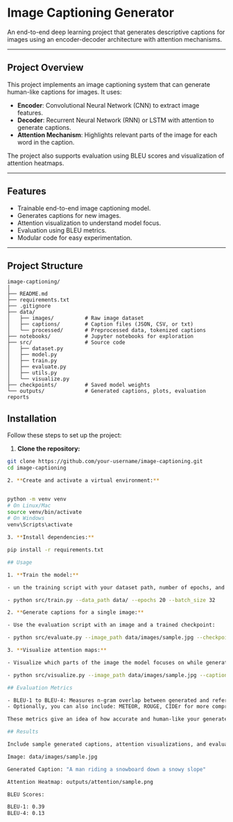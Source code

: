 # Image Captioning Generator

An end-to-end deep learning project that generates descriptive captions for images using an encoder-decoder architecture with attention mechanisms.

---

## Project Overview

This project implements an image captioning system that can generate human-like captions for images. It uses:

- **Encoder**: Convolutional Neural Network (CNN) to extract image features.
- **Decoder**: Recurrent Neural Network (RNN) or LSTM with attention to generate captions.
- **Attention Mechanism**: Highlights relevant parts of the image for each word in the caption.

The project also supports evaluation using BLEU scores and visualization of attention heatmaps.

---

## Features

- Trainable end-to-end image captioning model.
- Generates captions for new images.
- Attention visualization to understand model focus.
- Evaluation using BLEU metrics.
- Modular code for easy experimentation.

---

## Project Structure

```text
image-captioning/
│
├── README.md
├── requirements.txt
├── .gitignore
├── data/
│   ├── images/          # Raw image dataset
│   ├── captions/        # Caption files (JSON, CSV, or txt)
│   └── processed/       # Preprocessed data, tokenized captions
├── notebooks/           # Jupyter notebooks for exploration
├── src/                 # Source code
│   ├── dataset.py
│   ├── model.py
│   ├── train.py
│   ├── evaluate.py
│   ├── utils.py
│   └── visualize.py
├── checkpoints/         # Saved model weights
└── outputs/             # Generated captions, plots, evaluation reports

```

## Installation

Follow these steps to set up the project:

1. **Clone the repository:**

```bash
git clone https://github.com/your-username/image-captioning.git
cd image-captioning

2. **Create and activate a virtual environment:**


python -m venv venv
# On Linux/Mac
source venv/bin/activate
# On Windows
venv\Scripts\activate

3. **Install dependencies:**

pip install -r requirements.txt

## Usage

1. **Train the model:**

- un the training script with your dataset path, number of epochs, and batch size:

- python src/train.py --data_path data/ --epochs 20 --batch_size 32

2. **Generate captions for a single image:**

- Use the evaluation script with an image and a trained checkpoint:

- python src/evaluate.py --image_path data/images/sample.jpg --checkpoint checkpoints/best_model.pth

3. **Visualize attention maps:**

- Visualize which parts of the image the model focuses on while generating a caption:

- python src/visualize.py --image_path data/images/sample.jpg --caption "a man riding a snowboard" --alphas alphas.npy

## Evaluation Metrics

- BLEU-1 to BLEU-4: Measures n-gram overlap between generated and reference captions.
- Optionally, you can also include: METEOR, ROUGE, CIDEr for more comprehensive evaluation.

These metrics give an idea of how accurate and human-like your generated captions are compared to reference captions.

## Results

Include sample generated captions, attention visualizations, and evaluation scores. Example:

Image: data/images/sample.jpg

Generated Caption: "A man riding a snowboard down a snowy slope"

Attention Heatmap: outputs/attention/sample.png

BLEU Scores:

BLEU-1: 0.39
BLEU-4: 0.13